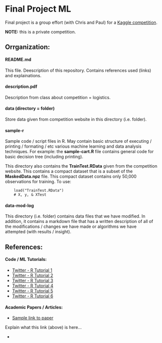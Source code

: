 # Final Project ML

Final project is a group effort (with Chris and Paul) for a [Kaggle competition](https://inclass.kaggle.com/c/tweetersentiment).

<strong>NOTE:</strong> this is a private competition.

## Orrganization:

#### README.md

This file. Deescription of this repository. Contains references used (links) and explainations.

#### description.pdf

Description from class about competition = logistics.

#### data (directory = folder)

Store data given from competition website in this directory (i.e. folder).

#### sample-r

Sample code / script files in R. May contain basic structure of executing / printing / formating / etc various machine learning and data analysis techniques. For example: the <strong>sample-cart.R</strong> file contains general code for basic decision tree (including printing).

This directory also contains the <strong>TrainTest.RData</strong> given from the competition website. This contains a compact dataset that is a subset of the <strong>MaskedData.npz</strong> file. This compact dataset contains only 50,000 observations for training. To use:

```
    load("TrainTest.RData")
    # X, y, & XTest
```

#### data-mod-log

This directory (i.e. folder) contains data files that we have modified. In addition, it contains a markdown file that has a written description of all of the modifications / changes we have made or algorithms we have attempted (with results / insight).

## References:

#### Code / ML Tutorials:

* [Twitter - R Tutorial 1](http://www.r-bloggers.com/analyze-twitter-data-using-r/)
* [Twitter - R Tutorial 2](https://sivaanalytics.wordpress.com/2013/10/10/sentiment-analysis-on-twitter-data-using-r-part-i/)
* [Twitter - R Tutorial 3](https://www.cdata.com/kb/tech/twitter-odbc-r.rst)
* [Twitter - R Tutorial 4](http://www.r-bloggers.com/getting-started-with-twitter-analysis-in-r/)
* [Twitter - R Tutorial 5](http://www.inside-r.org/howto/mining-twitter-airline-consumer-sentiment)
* [Twitter - R Tutorial 6](https://silviaplanella.wordpress.com/2014/12/31/sentiment-analysis-twitter-and-r/)

#### Academic Papers / Articles:

* [Sample link to paper](http://)

Explain what this link (above) is here...

*
